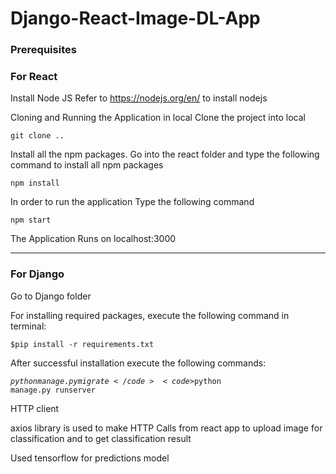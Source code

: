 <h1>Django-React-Image-DL-App</h1>



<h3>Prerequisites</h3>


<h3>For React</h3>

Install Node JS
Refer to https://nodejs.org/en/ to install nodejs

Cloning and Running the Application in local
Clone the project into local

<code>git clone ..</code>

Install all the npm packages. Go into the react folder and type the following command to install all npm packages

<code>npm install</code>

In order to run the application Type the following command

<code>npm start</code>

The Application Runs on localhost:3000

<hr>

<h3>For Django</h3>

Go to Django folder

For installing required packages, execute the following command in terminal:

<code>$pip install -r requirements.txt</code>

After successful installation execute the following commands:

<code>$python manage.py migrate</code>
<code>$python manage.py runserver</code>

HTTP client 

axios library is used to make HTTP Calls from react app to upload image for classification and to get classification result

Used tensorflow for predictions model
